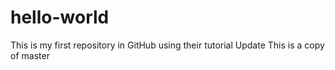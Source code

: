 # hello-world
This is my first repository in GitHub using their tutorial
Update This is a copy of master
